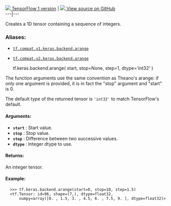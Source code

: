 [ ![](https://tensorflow.google.cn/images/tf_logo_32px.png) TensorFlow 1
version](/versions/r1.15/api_docs/python/tf/keras/backend/arange) |  [
![](https://tensorflow.google.cn/images/GitHub-Mark-32px.png) View source on
GitHub
](https://github.com/tensorflow/tensorflow/blob/r2.0/tensorflow/python/keras/backend.py#L2962-L2997)  
---|---  
  
Creates a 1D tensor containing a sequence of integers.

### Aliases:

  * [`tf.compat.v1.keras.backend.arange`](/api_docs/python/tf/keras/backend/arange)
  * [`tf.compat.v2.keras.backend.arange`](/api_docs/python/tf/keras/backend/arange)

    
    
    tf.keras.backend.arange(
        start,
        stop=None,
        step=1,
        dtype='int32'
    )
    

The function arguments use the same convention as Theano's arange: if only one
argument is provided, it is in fact the "stop" argument and "start" is 0.

The default type of the returned tensor is `'int32'` to match TensorFlow's
default.

#### Arguments:

  * **`start`** : Start value.
  * **`stop`** : Stop value.
  * **`step`** : Difference between two successive values.
  * **`dtype`** : Integer dtype to use.

#### Returns:

An integer tensor.

#### Example:

    
    
      >>> tf.keras.backend.arange(start=0, stop=10, step=1.5)
      <tf.Tensor: id=96, shape=(7,), dtype=float32,
          numpy=array([0. , 1.5, 3. , 4.5, 6. , 7.5, 9. ], dtype=float32)>
    
    

